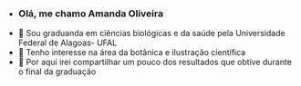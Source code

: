 -  ### Olá, me chamo Amanda Oliveira
- 📗   Sou graduanda em ciências biológicas e da saúde pela Universidade Federal de Alagoas- UFAL
- 🌱   Tenho interesse na área da botânica e ilustração científica
- 👀   Por aqui irei compartilhar um pouco dos resultados que obtive durante o final da graduação


